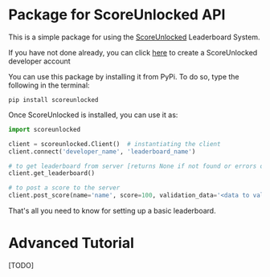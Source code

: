 # Package for ScoreUnlocked API

This is a simple package for using the 
[ScoreUnlocked](https://scoreunlocked.pythonanywhere.com) 
Leaderboard System. <br>

If you have not done already, you can click [here](https://scoreunlocked.pythonanywhere.com/users/register)
to create a ScoreUnlocked developer account

You can use this package by installing it from PyPi. To do so, type the following in the terminal:

```commandline
pip install scoreunlocked
```

Once ScoreUnlocked is installed, you can use it as: <br>
```python
import scoreunlocked

client = scoreunlocked.Client()  # instantiating the client
client.connect('developer_name', 'leaderboard_name')

# to get leaderboard from server [returns None if not found or errors occurred]
client.get_leaderboard()

# to post a score to the server
client.post_score(name='name', score=100, validation_data='<data to validate score>') 
```

That's all you need to know for setting up a basic leaderboard.

# Advanced Tutorial

[TODO]
